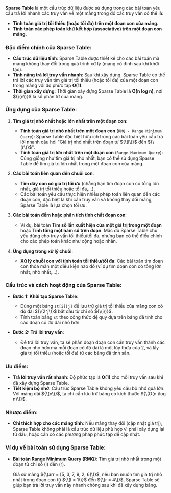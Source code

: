 **Sparse Table** là một cấu trúc dữ liệu được sử dụng trong các bài toán yêu cầu trả lời nhanh các truy vấn về một mảng trong đó các truy vấn có thể là:

- **Tính toán giá trị tối thiểu (hoặc tối đa) trên một đoạn con của mảng.**
- **Tính toán các phép toán khử kết hợp (associative) trên một đoạn con mảng.**

### Đặc điểm chính của Sparse Table:
- **Cấu trúc dữ liệu tĩnh**: Sparse Table được thiết kế cho các bài toán mà mảng không thay đổi trong quá trình xử lý (mảng cố định sau khi khởi tạo).
- **Tính năng trả lời truy vấn nhanh**: Sau khi xây dựng, Sparse Table có thể trả lời các truy vấn tìm giá trị tối thiểu (hoặc tối đa) của một đoạn con trong mảng với độ phức tạp **O(1)**.
- **Thời gian xây dựng**: Thời gian xây dựng Sparse Table là **O(n log n)**, nơi ${\(n\)}$ là số phần tử của mảng.

### Ứng dụng của Sparse Table:

1. **Tìm giá trị nhỏ nhất hoặc lớn nhất trên một đoạn con**:
   - **Tính toán giá trị nhỏ nhất trên một đoạn con** (`RMQ - Range Minimum Query`): Sparse Table đặc biệt hữu ích trong các bài toán yêu cầu trả lời nhanh câu hỏi "Giá trị nhỏ nhất trên đoạn từ ${\(l\)}$ đến ${\(r\)}$".
   - **Tính toán giá trị lớn nhất trên một đoạn con** (`Range Maximum Query`): Cũng giống như tìm giá trị nhỏ nhất, bạn có thể sử dụng Sparse Table để tìm giá trị lớn nhất trong một đoạn con của mảng.

2. **Các bài toán liên quan đến chuỗi con**:
   - **Tìm dãy con có giá trị tối ưu** (chẳng hạn tìm đoạn con có tổng lớn nhất, giá trị tối thiểu hoặc tối đa,...).
   - Các bài toán yêu cầu thực hiện nhiều phép toán liên quan đến các đoạn con, đặc biệt là khi cần truy vấn và không thay đổi mảng, Sparse Table là lựa chọn tối ưu.

3. **Các bài toán đếm hoặc phân tích tính chất đoạn con**:
   - Ví dụ, bài toán **Tìm số lần xuất hiện của một giá trị trong một đoạn** hoặc **Tính tổng một hàm số trên đoạn**. Mặc dù Sparse Table chủ yếu dùng cho truy vấn tối thiểu/tối đa, nhưng bạn có thể điều chỉnh cho các phép toán khác như cộng hoặc nhân.

4. **Ứng dụng trong xử lý chuỗi**:
   - **Xử lý chuỗi con với tính toán tối thiểu/tối đa**: Các bài toán tìm đoạn con thỏa mãn một điều kiện nào đó (ví dụ tìm đoạn con có tổng lớn nhất, nhỏ nhất,...).

### Cấu trúc và cách hoạt động của Sparse Table:
- **Bước 1: Khởi tạo Sparse Table**:
  - Dùng một bảng `st[i][j]` để lưu trữ giá trị tối thiểu của mảng con có độ dài ${\(2^j\)}$ bắt đầu từ chỉ số ${\(i\)}$.
  - Tính toán bảng `st` theo công thức đệ quy dựa trên bảng đã tính cho các đoạn có độ dài nhỏ hơn.

- **Bước 2: Trả lời truy vấn**:
  - Để trả lời truy vấn, ta sẽ phân đoạn đoạn con cần truy vấn thành các đoạn nhỏ hơn mà mỗi đoạn có độ dài là một lũy thừa của 2, và lấy giá trị tối thiểu (hoặc tối đa) từ các bảng đã tính sẵn.

### Ưu điểm:
- **Trả lời truy vấn rất nhanh**: Độ phức tạp là **O(1)** cho mỗi truy vấn sau khi đã xây dựng Sparse Table.
- **Tiết kiệm bộ nhớ**: Cấu trúc Sparse Table không yêu cầu bộ nhớ quá lớn. Với mảng dài ${\(n\)}$, ta chỉ cần lưu trữ bảng có kích thước ${\(O(n \log n)\)}$.

### Nhược điểm:
- **Chỉ thích hợp cho các mảng tĩnh**: Nếu mảng thay đổi (cập nhật giá trị), Sparse Table không phải là cấu trúc dữ liệu phù hợp vì phải xây dựng lại từ đầu, hoặc cần có các phương pháp phức tạp để cập nhật.
  
### Ví dụ về bài toán sử dụng Sparse Table:

- **Bài toán Range Minimum Query (RMQ)**: Tìm giá trị nhỏ nhất trong một đoạn từ chỉ số \(l\) đến \(r\).
  
    Giả sử mảng ${\(arr = [5, 3, 7, 9, 2, 6]\)}$, nếu bạn muốn tìm giá trị nhỏ nhất trong đoạn con từ ${\(l = 1\)}$ đến ${\(r = 4\)}$, Sparse Table sẽ giúp bạn trả lời truy vấn này nhanh chóng sau khi đã xây dựng bảng.

